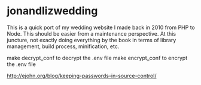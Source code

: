 # jonandlizwedding
This is a quick port of my wedding website I made back in 2010 from PHP to Node. This should be easier from a maintenance perspective. At this juncture, not exactly doing everything by the book in terms of library management, build process, minification, etc. 

make decrypt_conf to decrypt the .env file
make encrypt_conf to encrypt the .env file

http://ejohn.org/blog/keeping-passwords-in-source-control/

